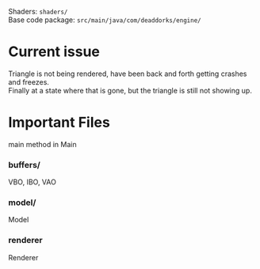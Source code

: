 Shaders: `shaders/`  
Base code package: `src/main/java/com/deaddorks/engine/`

# Current issue
Triangle is not being rendered, have been back and forth getting crashes and freezes.  
Finally at a state where that is gone, but the triangle is still not showing up.

# Important Files
main method in Main
### buffers/
VBO, IBO, VAO
### model/
Model
### renderer
Renderer